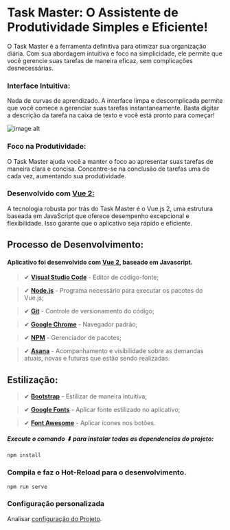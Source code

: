 # Task Master: O Assistente de Produtividade Simples e Eficiente!

O Task Master é a ferramenta definitiva para otimizar sua organização diária. Com sua abordagem intuitiva e foco na simplicidade, ele permite que você gerencie suas tarefas de maneira eficaz, sem complicações desnecessárias. 

### Interface Intuitiva: 

Nada de curvas de aprendizado. A interface limpa e descomplicada permite que você comece a gerenciar suas tarefas instantaneamente. Basta digitar a descrição da tarefa na caixa de texto e você está pronto para começar!

![image alt](https://hackmd.io/_uploads/SJzDKXy23.png "Exemmplo:")


### Foco na Produtividade: 

O Task Master ajuda você a manter o foco ao apresentar suas tarefas de maneira clara e concisa. Concentre-se na conclusão de tarefas uma de cada vez, aumentando sua produtividade.

### Desenvolvido com [Vue 2:](https://v2.vuejs.org/)

A tecnologia robusta por trás do Task Master é o Vue.js 2, uma estrutura baseada em JavaScript que oferece desempenho excepcional e flexibilidade. Isso garante que o aplicativo seja rápido e eficiente.


## Processo de Desenvolvimento: 

#### Aplicativo foi desenvolvido com [Vue 2](https://v2.vuejs.org/), baseado em Javascript.

> ✔ **[Visual Studio Code](https://code.visualstudio.com/)** - Editor de código-fonte;

> ✔ **[Node.js](https://nodejs.org/en)** - Programa necessário para executar os pacotes do Vue.js; 

> ✔ **[Git](https://git-scm.com/)** - Controle de versionamento do código;

> ✔ **[Google Chrome](https://www.google.com/intl/pt-BR/chrome/)** - Navegador padrão;


> ✔ **[NPM](https://www.npmjs.com/)** - Gerenciador de pacotes;

> ✔ **[Asana](https://asana.com/pt?gclid=EAIaIQobChMIpf2S17D1_wIVMjjUAR3NfgUGEAAYASAAEgJR8_D_BwE&gclsrc=aw.ds)** - Acompanhamento e visibilidade sobre as demandas atuais, novas e futuras que estão sendo realizadas.

## Estilização: 

> ✔ **[Bootstrap](https://getbootstrap.com/)** - Estilizar de maneira intuitiva;

> ✔ **[Google Fonts](https://getbootstrap.com/)** - Aplicar fonte estilizado no aplicativo; 

> ✔ **[Font Awesome](https://fontawesome.com/)** - Aplicar ícones nos botôes. 





##### Execute o comando ⬇ para instalar todas as dependencias do projeto: 
```
npm install
```

### Compila e faz o Hot-Reload para o desenvolvimento.

```
npm run serve
```


### Configuração personalizada

Analisar [configuração do Projeto](https://cli.vuejs.org/config/).



